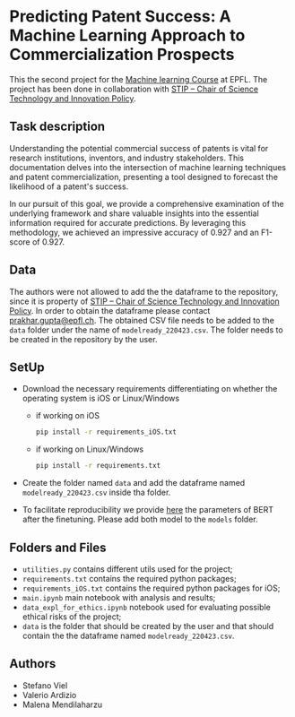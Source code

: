 #  Predicting Patent Success: A Machine Learning Approach to Commercialization Prospects

This the second project for the [Machine learning Course](https://www.epfl.ch/labs/mlo/machine-learning-cs-433/) at EPFL. The project has been done in collaboration with [STIP – Chair of Science Technology and Innovation Policy](https://www.epfl.ch/labs/stip/). 

##  Task description
Understanding the potential commercial success of patents is vital for research institutions, inventors, and industry stakeholders. This documentation delves into the intersection of machine learning techniques and patent commercialization, presenting a tool designed to forecast the likelihood of a patent's success.

In our pursuit of this goal, we provide a comprehensive examination of the underlying framework and share valuable insights into the essential information required for accurate predictions. By leveraging this methodology, we achieved an impressive accuracy of 0.927 and an F1-score of 0.927.

## Data

The authors were not allowed to add the the dataframe to the repository, since it is property of [STIP – Chair of Science Technology and Innovation Policy](https://www.epfl.ch/labs/stip/). In order to obtain the dataframe please contact prakhar.gupta@epfl.ch.
The obtained CSV file needs to be added to the `data` folder under the name of `modelready_220423.csv`. The folder needs to be created in the repository by the user. 

## SetUp

- Download the necessary requirements differentiating on whether the operating system is iOS or Linux/Windows
    - if working on iOS
        ```bash 
        pip install -r requirements_iOS.txt 
        ```
    - if working on Linux/Windows
        ```bash 
        pip install -r requirements.txt 
        ```

- Create the folder named `data` and add the dataframe named `modelready_220423.csv` inside tha folder. 

- To facilitate reproducibility we provide [here](https://drive.google.com/drive/folders/1EkwTVS9IfSViPfPVWtvFV_oOuI9_NL7u?usp=sharing) the parameters of BERT after the finetuning. Please add both model to the `models` folder. 

## Folders and Files

- `utilities.py` contains different utils used for the project;
- `requirements.txt` contains the required python packages;
- `requirements_iOS.txt` contains the required python packages for iOS;
- `main.ipynb` main notebook with analysis and results;
- `data_expl_for_ethics.ipynb` notebook used for evaluating possible ethical risks of the project;
- `data` is the folder that should be created by the user and that should contain the the dataframe named `modelready_220423.csv`.

## Authors

- Stefano Viel
- Valerio Ardizio
- Malena Mendilaharzu